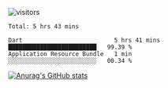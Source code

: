 ![visitors](https://visitor-badge.laobi.icu/badge?page_id=Icyoung.Icyoung)
<!--START_SECTION:waka-->
```text
Total: 5 hrs 43 mins

Dart                          5 hrs 41 mins   █████████████████████████   99.39 % 
Application Resource Bundle   1 min           ░░░░░░░░░░░░░░░░░░░░░░░░░   00.34 % 
```
<!--END_SECTION:waka-->
[![Anurag's GitHub stats](https://github-readme-stats.vercel.app/api?username=Icyoung)](https://github.com/anuraghazra/github-readme-stats)
